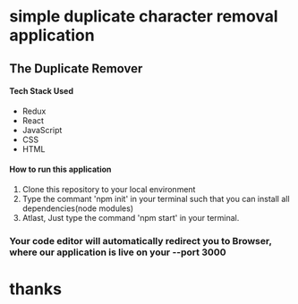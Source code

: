# simple duplicate character removal application

## The Duplicate Remover

<h4>Tech Stack Used</h4>
<ul>
    <li>Redux</li>
    <li>React</li>
    <li>JavaScript</li>
    <li>CSS</li>
    <li>HTML</li>
</ul>


<h4>How to run this application</h4>
<ol>
    <li>Clone this repository to your local environment</li>
    <li>Type the commant 'npm init' in your terminal such that you can install all dependencies(node modules)</li>
    <li>Atlast, Just type the command 'npm start' in your terminal.</li> 
</ol>

<h3>Your code editor will automatically redirect you to Browser, where our application is live on your --port 3000</h3>

# thanks 

